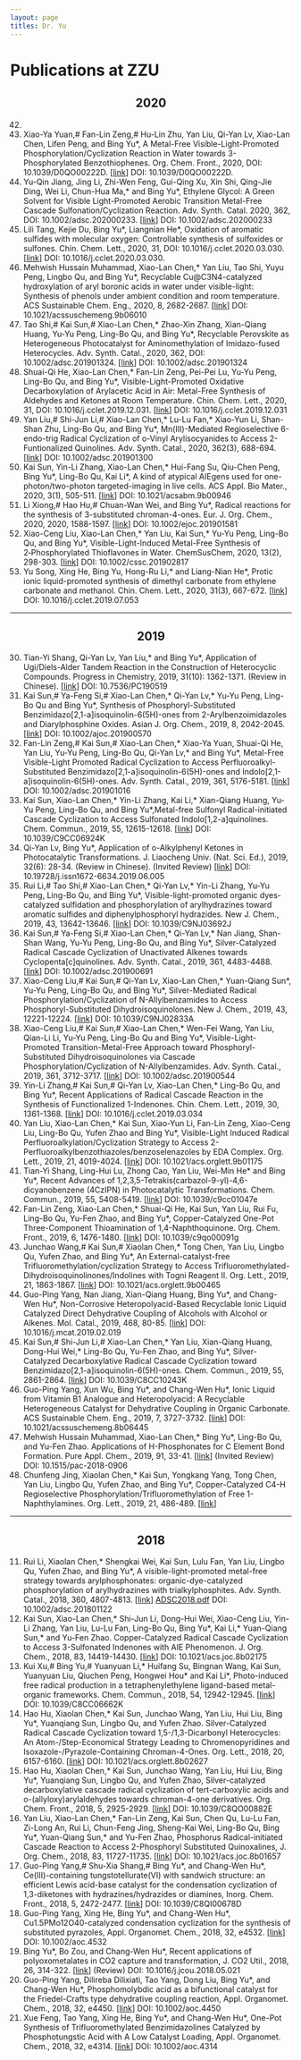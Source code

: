 ```yaml
---
layout: page
titles: Dr. Yu
---
```


# **Publications at ZZU**

 

## <center>2020</center>

42.  
41.  Xiao-Ya Yuan,# Fan-Lin Zeng,# Hu-Lin Zhu, Yan Liu, Qi-Yan Lv, Xiao-Lan Chen, Lifen Peng, and Bing Yu\*, A Metal-Free Visible-Light-Promoted Phosphorylation/Cyclization Reaction in Water towards 3-Phosphorylated Benzothiophenes. Org. Chem. Front., 2020, DOI: 10.1039/D0QO00222D. [[link](https://doi.org/10.1039/D0QO00222D)] DOI: 10.1039/D0QO00222D.
40.  Yu-Qin Jiang, Jing Li, Zhi-Wen Feng, Gui-Qing Xu, Xin Shi, Qing-Jie Ding, Wei Li, Chun-Hua Ma,\* and Bing Yu\*, Ethylene Glycol: A Green Solvent for Visible Light-Promoted Aerobic Transition Metal-Free Cascade Sulfonation/Cyclization Reaction. Adv. Synth. Catal. 2020, 362, DOI: 10.1002/adsc.202000233. [[link](https://doi.org/10.1002/adsc.202000233)] DOI: 10.1002/adsc.202000233
39.  Lili Tang, Kejie Du, Bing Yu\*, Liangnian He\*, Oxidation of aromatic sulfides with molecular oxygen: Controllable synthesis of sulfoxides or sulfones. Chin. Chem. Lett., 2020, 31, DOI: 10.1016/j.cclet.2020.03.030. [[link](https://doi.org/10.1016/j.cclet.2020.03.030)] DOI: 10.1016/j.cclet.2020.03.030.
38.  Mehwish Hussain Muhammad, Xiao-Lan Chen,\* Yan Liu, Tao Shi, Yuyu Peng, Lingbo Qu, and Bing Yu\*, Recyclable Cu@C3N4-catalyzed hydroxylation of aryl boronic acids in water under visible-light: Synthesis of phenols under ambient condition and room temperature. ACS Sustainable Chem. Eng., 2020, 8, 2682-2687. [[link](https://doi.org/10.1021/acssuschemeng.9b06010)] DOI: 10.1021/acssuschemeng.9b06010
37.  Tao Shi,# Kai Sun,# Xiao-Lan Chen,\* Zhao-Xin Zhang, Xian-Qiang Huang, Yu-Yu Peng, Ling-Bo Qu, and Bing Yu\*, Recyclable Perovskite as Heterogeneous Photocatalyst for Aminomethylation of Imidazo-fused Heterocycles. Adv. Synth. Catal., 2020, 362, DOI: 10.1002/adsc.201901324. [[link](https://doi.org/10.1002/adsc.201901324)] DOI: 10.1002/adsc.201901324
36.  Shuai-Qi He, Xiao-Lan Chen,\* Fan-Lin Zeng, Pei-Pei Lu, Yu-Yu Peng, Ling-Bo Qu, and Bing Yu\*, Visible-Light-Promoted Oxidative Decarboxylation of Arylacetic Acid in Air: Metal-Free Synthesis of Aldehydes and Ketones at Room Temperature. Chin. Chem. Lett., 2020, 31, DOI: 10.1016/j.cclet.2019.12.031. [[link](https://doi.org/10.1016/j.cclet.2019.12.031)] DOI: 10.1016/j.cclet.2019.12.031
35.  Yan Liu,# Shi-Jun Li,# Xiao-Lan Chen,\* Lu-Lu Fan,\* Xiao-Yun Li, Shan-Shan Zhu, Ling-Bo Qu, and Bing Yu\*, Mn(III)-Mediated Regioselective 6-endo-trig Radical Cyclization of o-Vinyl Arylisocyanides to Access 2-Funtionalized Quinolines. Adv. Synth. Catal., 2020, 362(3), 688-694. [[link](https://doi.org/10.1002/adsc.201901300)] DOI: 10.1002/adsc.201901300
34.  Kai Sun, Yin-Li Zhang, Xiao-Lan Chen,\* Hui-Fang Su, Qiu-Chen Peng, Bing Yu\*, Ling-Bo Qu, Kai Li\*, A kind of atypical AIEgens used for one-photon/two-photon targeted-imaging in live cells. ACS Appl. Bio Mater., 2020, 3(1), 505-511. [[link](https://doi.org/10.1021/acsabm.9b00946)] DOI: 10.1021/acsabm.9b00946
33.  Li Xiong,# Hao Hu,# Chuan-Wan Wei, and Bing Yu\*, Radical reactions for the synthesis of 3-substituted chroman-4-ones. Eur. J. Org. Chem., 2020, 2020, 1588-1597. [[link](https://onlinelibrary.wiley.com/doi/abs/10.1002/ejoc.201901581)] DOI: 10.1002/ejoc.201901581
32.  Xiao-Ceng Liu, Xiao-Lan Chen,\* Yan Liu, Kai Sun,\* Yu-Yu Peng, Ling-Bo Qu, and Bing Yu\*, Visible-Light-Induced Metal-Free Synthesis of 2‑Phosphorylated Thioflavones in Water. ChemSusChem, 2020, 13(2), 298-303. [[link](https://doi.org/10.1002/cssc.201902817)] DOI: 10.1002/cssc.201902817
31.  Yu Song, Xing He, Bing Yu, Hong-Ru Li,\* and Liang-Nian He\*, Protic ionic liquid-promoted synthesis of dimethyl carbonate from ethylene carbonate and methanol. Chin. Chem. Lett., 2020, 31(3), 667-672. [[link](https://doi.org/10.1016/j.cclet.2019.07.053)] DOI: 10.1016/j.cclet.2019.07.053

-----

## <center>2019</center>

30.  Tian-Yi Shang, Qi-Yan Lv, Yan Liu,\* and Bing Yu\*, Application of Ugi/Diels-Alder Tandem Reaction in the Construction of Heterocyclic Compounds. Progress in Chemistry, 2019, 31(10): 1362-1371. (Review in Chinese). [[link](https://doi.org/10.7536/PC190519)] DOI: 10.7536/PC190519
29.  Kai Sun,# Ya-Feng Si,# Xiao-Lan Chen,\* Qi-Yan Lv,\* Yu-Yu Peng, Ling-Bo Qu and Bing Yu\*, Synthesis of Phosphoryl-Substituted Benzimidazo[2,1-a]isoquinolin-6(5H)-ones from 2-Arylbenzoimidazoles and Diarylphosphine Oxides. Asian J. Org. Chem., 2019, 8, 2042-2045. [[link](https://doi.org/10.1002/ajoc.201900570)] DOI: 10.1002/ajoc.201900570
28.  Fan-Lin Zeng,# Kai Sun,# Xiao-Lan Chen,\* Xiao-Ya Yuan, Shuai-Qi He, Yan Liu, Yu-Yu Peng, Ling-Bo Qu, Qi-Yan Lv,\* and Bing Yu\*, Metal-Free Visible-Light Promoted Radical Cyclization to Access Perfluoroalkyl-Substituted Benzimidazo[2,1-a]isoquinolin-6(5H)-ones and Indolo[2,1-a]isoquinolin-6(5H)-ones. Adv. Synth. Catal., 2019, 361, 5176-5181. [[link](https://doi.org/10.1002/adsc.201901016)] DOI: 10.1002/adsc.201901016
27.  Kai Sun, Xiao-Lan Chen,\* Yin-Li Zhang, Kai Li,\* Xian-Qiang Huang, Yu-Yu Peng, Ling-Bo Qu, and Bing Yu\*,Metal-free Sulfonyl Radical-initiated Cascade Cyclization to Access Sulfonated Indolo[1,2-a]quinolines. Chem. Commun., 2019, 55, 12615-12618. [[link](https://doi.org/10.1039/C9CC06924K)] DOI: 10.1039/C9CC06924K
26.  Qi-Yan Lv, Bing Yu\*, Application of o-Alkylphenyl Ketones in Photocatalytic Transformations. J. Liaocheng Univ. (Nat. Sci. Ed.), 2019, 32(6): 28-34. (Review in Chinese). (Invited Review) [[link](https://doi.org/10.19728/j.issn1672-6634.2019.06.005)] DOI: 10.19728/j.issn1672-6634.2019.06.005
25.  Rui Li,# Tao Shi,# Xiao-Lan Chen,\* Qi-Yan Lv,\* Yin-Li Zhang, Yu-Yu Peng, Ling-Bo Qu, and Bing Yu\*, Visible-light-promoted organic dyes-catalyzed sulfidation and phosphorylation of arylhydrazines toward aromatic sulfides and diphenylphosphoryl hydrazides. New J. Chem., 2019, 43, 13642-13646. [[link](https://doi.org/10.1039/C9NJ03692J)] DOI: 10.1039/C9NJ03692J
24.  Kai Sun,# Ya-Feng Si,# Xiao-Lan Chen,\* Qi-Yan Lv,\* Nan Jiang, Shan-Shan Wang, Yu-Yu Peng, Ling-Bo Qu, and Bing Yu\*, Silver-Catalyzed Radical Cascade Cyclization of Unactivated Alkenes towards Cyclopenta[c]quinolines. Adv. Synth. Catal., 2019, 361, 4483-4488. [[link](https://doi.org/10.1002/adsc.201900691)] DOI: 10.1002/adsc.201900691
23.  Xiao-Ceng Liu,# Kai Sun,# Qi-Yan Lv, Xiao-Lan Chen,\* Yuan-Qiang Sun\*, Yu-Yu Peng, Ling-Bo Qu, and Bing Yu\*, Silver-Mediated Radical Phosphorylation/Cyclization of N-Allylbenzamides to Access Phosphoryl-Substituted Dihydroisoquinolones. New J. Chem., 2019, 43, 12221-12224. [[link](https://doi.org/10.1039/C9NJ02833A)] DOI: 10.1039/C9NJ02833A
22.  Xiao-Ceng Liu,# Kai Sun,# Xiao-Lan Chen,\* Wen-Fei Wang, Yan Liu, Qian-Li Li, Yu-Yu Peng, Ling-Bo Qu and Bing Yu\*, Visible-Light-Promoted Transition-Metal-Free Approach toward Phosphoryl-Substituted Dihydroisoquinolones via Cascade Phosphorylation/Cyclization of N-Allylbenzamides. Adv. Synth. Catal., 2019, 361, 3712-3717. [[link](https://doi.org/10.1002/adsc.201900544)] DOI: 10.1002/adsc.201900544
21.  Yin-Li Zhang,# Kai Sun,# Qi-Yan Lv, Xiao-Lan Chen,\*  Ling-Bo Qu, and Bing Yu\*, Recent Applications of Radical Cascade Reaction in the Synthesis of Functionalized 1-Indenones. Chin. Chem. Lett., 2019, 30, 1361-1368. [[link](https://doi.org/10.1016/j.cclet.2019.03.034)] DOI: 10.1016/j.cclet.2019.03.034
20.  Yan Liu, Xiao-Lan Chen,\* Kai Sun, Xiao-Yun Li, Fan-Lin Zeng, Xiao-Ceng Liu, Ling-Bo Qu, Yufen Zhao and Bing Yu\*, Visible-Light Induced Radical Perfluoroalkylation/Cyclization Strategy to Access 2-Perfluoroalkylbenzothiazoles/benzoselenazoles by EDA Complex. Org. Lett., 2019, 21, 4019-4024. [[link](https://doi.org/10.1021/acs.orglett.9b01175)] DOI: 10.1021/acs.orglett.9b01175
19.  Tian-Yi Shang, Ling-Hui Lu, Zhong Cao, Yan Liu, Wei-Min He\* and Bing Yu\*, Recent Advances of 1,2,3,5-Tetrakis(carbazol-9-yl)-4,6-dicyanobenzene (4CzIPN) in Photocatalytic Transformations. Chem. Commun., 2019, 55, 5408-5419. [[link](https://doi.org/10.1039/C9CC01047E)] DOI: 10.1039/c9cc01047e
18.  Fan-Lin Zeng, Xiao-Lan Chen,\* Shuai-Qi He, Kai Sun, Yan Liu, Rui Fu, Ling-Bo Qu, Yu-Fen Zhao, and Bing Yu\*, Copper-Catalyzed One-Pot Three-Component Thioamination of 1,4-Naphthoquinone. Org. Chem. Front., 2019, 6, 1476-1480. [[link](https://doi.org/10.1039/c9qo00091g)] DOI: 10.1039/c9qo00091g
17.  Junchao Wang,# Kai Sun,# Xiaolan Chen,\* Tong Chen, Yan Liu, Lingbo Qu, Yufen Zhao, and Bing Yu\*, An External-catalyst-free Trifluoromethylation/cyclization Strategy to Access Trifluoromethylated-Dihydroisoquinolinones/Indolines with Togni Reagent II. Org. Lett., 2019, 21, 1863-1867. [[link](https://doi.org/10.1021/acs.orglett.9b00465)] DOI: 10.1021/acs.orglett.9b00465
16.  Guo-Ping Yang, Nan Jiang, Xian-Qiang Huang, Bing Yu\*, and Chang-Wen Hu\*, Non-Corrosive Heteropolyacid-Based Recyclable Ionic Liquid Catalyzed Direct Dehydrative Coupling of Alcohols with Alcohol or Alkenes. Mol. Catal., 2019, 468, 80-85. [[link](https://doi.org/10.1016/j.mcat.2019.02.019)] DOI: 10.1016/j.mcat.2019.02.019
15.  Kai Sun,# Shi-Jun Li,# Xiao-Lan Chen,\* Yan Liu, Xian-Qiang Huang, Dong-Hui Wei,\* Ling-Bo Qu, Yu-Fen Zhao, and Bing Yu\*, Silver-Catalyzed Decarboxylative Radical Cascade Cyclization toward Benzimidazo[2,1-a]isoquinolin-6(5H)-ones. Chem. Commun., 2019, 55, 2861-2864. [[link](https://doi.org/10.1039/C8CC10243K)] DOI: 10.1039/C8CC10243K
14.  Guo-Ping Yang, Xun Wu, Bing Yu\*, and Chang-Wen Hu\*, Ionic Liquid from Vitamin B1 Analogue and Heteropolyacid: A Recyclable Heterogeneous Catalyst for Dehydrative Coupling in Organic Carbonate. ACS Sustainable Chem. Eng., 2019, 7, 3727-3732. [[link](https://doi.org/10.1021/acssuschemeng.8b06445)] DOI: 10.1021/acssuschemeng.8b06445
13.  Mehwish Hussain Muhammad, Xiao-Lan Chen,\* Bing Yu\*, Ling-Bo Qu, and Yu-Fen Zhao. Applications of H-Phosphonates for C Element Bond Formation. Pure Appl. Chem., 2019, 91, 33-41. [[link](https://doi.org/10.1515/pac-2018-0906)] (Invited Review) DOI: 10.1515/pac-2018-0906
12.  Chunfeng Jing, Xiaolan Chen,\* Kai Sun, Yongkang Yang, Tong Chen, Yan Liu, Lingbo Qu, Yufen Zhao, and Bing Yu\*, Copper-Catalyzed C4-H Regioselective Phosphorylation/Trifluoromethylation of Free 1-Naphthylamines. Org. Lett., 2019, 21, 486-489. [[link](https://doi.org/10.1021/acs.orglett.8b03768)]

-----

## <center>2018</center>

11.  Rui Li, Xiaolan Chen,\* Shengkai Wei, Kai Sun, Lulu Fan, Yan Liu, Lingbo Qu, Yufen Zhao, and  Bing Yu\*, A visible-light-promoted metal-free strategy towards arylphosphonates: organic-dye-catalyzed phosphorylation of arylhydrazines with trialkylphosphites. Adv. Synth. Catal., 2018, 360, 4807-4813. [[link](https://doi.org/10.1002/adsc.201801122)]  [ADSC2018.pdf](http://www.escience.cn/system/file?fileId=103464) DOI: 10.1002/adsc.201801122
10.  Kai Sun, Xiao-Lan Chen,\* Shi-Jun Li, Dong-Hui Wei, Xiao-Ceng Liu, Yin-Li Zhang, Yan Liu, Lu-Lu Fan, Ling-Bo Qu, Bing Yu\*, Kai Li,\* Yuan-Qiang Sun,\* and Yu-Fen Zhao. Copper-Catalyzed Radical Cascade Cyclization to Access 3-Sulfonated Indenones with AIE Phenomenon. J. Org. Chem., 2018, 83, 14419-14430. [[link](https://doi.org/10.1021/acs.joc.8b02175)] DOI: 10.1021/acs.joc.8b02175
09.  Kui Xu,# Bing Yu,# Yuanyuan Li,\* Huifang Su, Bingnan Wang, Kai Sun, Yuanyuan Liu, Qiuchen Peng, Hongwei Hou\* and Kai Li\*, Photo-induced free radical production in a tetraphenylethylene ligand-based metal-organic frameworks. Chem. Commun., 2018, 54, 12942-12945. [[link](https://doi.org/10.1039/C8CC06662K)] DOI: 10.1039/C8CC06662K
08.  Hao Hu, Xiaolan Chen,\* Kai Sun, Junchao Wang, Yan Liu, Hui Liu, Bing Yu\*, Yuanqiang Sun, Lingbo Qu, and Yufen Zhao. Silver-Catalyzed Radical Cascade Cyclization toward 1,5-/1,3-Dicarbonyl Heterocycles: An Atom-/Step-Economical Strategy Leading to Chromenopyridines and Isoxazole-/Pyrazole-Containing Chroman-4-Ones. Org. Lett., 2018, 20, 6157-6160. [[link](https://doi.org/10.1021/acs.orglett.8b02627)] DOI: 10.1021/acs.orglett.8b02627
07.  Hao Hu, Xiaolan Chen,\* Kai Sun, Junchao Wang, Yan Liu, Hui Liu, Bing Yu\*, Yuanqiang Sun, Lingbo Qu, and Yufen Zhao, Silver-catalyzed decarboxylative cascade radical cyclization of tert-carboxylic acids and o-(allyloxy)arylaldehydes towards chroman-4-one derivatives. Org. Chem. Front., 2018, 5, 2925-2929.  [[link](https://doi.org/10.1039/C8QO00882E)] DOI: 10.1039/C8QO00882E
06.  Yan Liu, Xiao-Lan Chen,\* Fan-Lin Zeng, Kai Sun, Chen Qu, Lu-Lu Fan, Zi-Long An, Rui Li, Chun-Feng Jing, Sheng-Kai Wei, Ling-Bo Qu, Bing Yu\*, Yuan-Qiang Sun,\* and Yu-Fen Zhao, Phosphorus Radical-initiated Cascade Reaction to Access 2-Phosphoryl Substituted Quinoxalines, J. Org. Chem., 2018, 83, 11727-11735. [[link](https://doi.org/10.1021/acs.joc.8b01657)] DOI: 10.1021/acs.joc.8b01657
05.  Guo-Ping Yang,# Shu-Xia Shang,# Bing Yu\*, and Chang-Wen Hu\*, Ce(III)-containing tungstotellurate(VI) with sandwich structure: an efficient Lewis acid-base catalyst for the condensation cyclization of 1,3-diketones with hydrazines/hydrazides or diamines, Inorg. Chem. Front., 2018, 5, 2472-2477. [[link](http://dx.doi.org/10.1039/C8QI00678D)] DOI: 10.1039/C8QI00678D
04.  Guo-Ping Yang, Xing He, Bing Yu\*, and Chang-Wen Hu\*, Cu1.5PMo12O40-catalyzed condensation cyclization for the synthesis of substituted pyrazoles, Appl. Organomet. Chem., 2018, 32, e4532. [[link](http://dx.doi.org/10.1002/aoc.4532)] DOI: 10.1002/aoc.4532
03.  Bing Yu\*, Bo Zou, and Chang-Wen Hu\*, Recent applications of polyoxometalates in CO2 capture and transformation, J. CO2 Util., 2018, 26, 314-322. [[link](http://dx.doi.org/10.1016/j.jcou.2018.05.021)] (Review) DOI: 10.1016/j.jcou.2018.05.021
02.  Guo-Ping Yang, Dilireba Dilixiati, Tao Yang, Dong Liu, Bing Yu\*, and Chang-Wen Hu\*, Phosphomolybdic acid as a bifunctional catalyst for the Friedel-Crafts type dehydrative coupling reaction, Appl. Organomet. Chem., 2018, 32, e4450. [[link](http://dx.doi.org/10.1002/aoc.4450)] DOI: 10.1002/aoc.4450
01.  Xue Feng, Tao Yang, Xing He, Bing Yu\*, and Chang-Wen Hu\*, One-Pot Synthesis of Trifluoromethylated Benzimidazolines Catalyzed by Phosphotungstic Acid with A Low Catalyst Loading, Appl. Organomet. Chem., 2018, 32, e4314. [[link](http://dx.doi.org/10.1002/aoc.4314)] DOI: 10.1002/aoc.4314